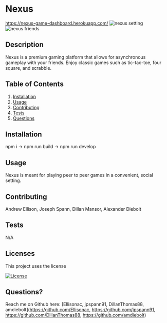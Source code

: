 # Nexus
https://nexus-game-dashboard.herokuapp.com/
![nexus setting](https://user-images.githubusercontent.com/89421292/156946554-baabab8d-b20d-4d43-9444-8c869ff2bbc7.PNG)
![nexus friends](https://user-images.githubusercontent.com/89421292/156946560-bbe643cb-7fdb-4008-bae2-2ef9a7966e41.PNG)


## Description
  
  Nexus is a premium gaming platform that allows for asynchronous gameplay with your friends. Enjoy classic games such as tic-tac-toe, four square, and scrabble. 

## Table of Contents
  
1. [Installation](#installation)
2. [Usage](#usage)
3. [Contributing](#contributing)
4. [Tests](#tests) 
5. [Questions](#questions)

<a name ='installation'></a> 
## Installation
  
  npm i -> npm run build -> npm run develop

<a name ='usage'></a> 
## Usage
  
  Nexus is meant for playing peer to peer games in a convenient, social setting.

<a name ='contributing'></a> 
## Contributing
  
  Andrew Ellison, Joseph Spann, Dillan Mansor, Alexander Diebolt

<a name ='tests'></a>  
## Tests
  
  N/A

<a name ='licenses'></a> 
## Licenses
  
  This project uses the  license
  
  [![License](https://img.shields.io/badge/License--blue.svg)](https://opensource.org/licenses/)

  

<a name ='questions'></a> 
## Questions?
  
  Reach me on Github here: [Ellisonac, jpspann91, DillanThomas88, amdiebolt](https://github.com/Ellisonac, https://github.com/jpspann91, https://github.com/DillanThomas88, https://github.com/amdiebolt)
